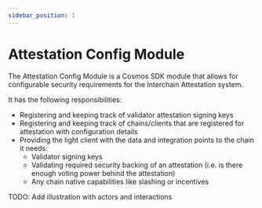 ```yaml
---
sidebar_position: 1
---
```


# Attestation Config Module

The Attestation Config Module is a Cosmos SDK module that allows for configurable security requirements for the Interchain Attestation system.

It has the following responsibilities:
* Registering and keeping track of validator attestation signing keys
* Registering and keeping track of chains/clients that are registered for attestation with configuration details
* Providing the light client with the data and integration points to the chain it needs:
  * Validator signing keys
  * Validating required security backing of an attestation (i.e. is there enough voting power behind the attestation)
  * Any chain native capabilities like slashing or incentives

TODO: Add illustration with actors and interactions